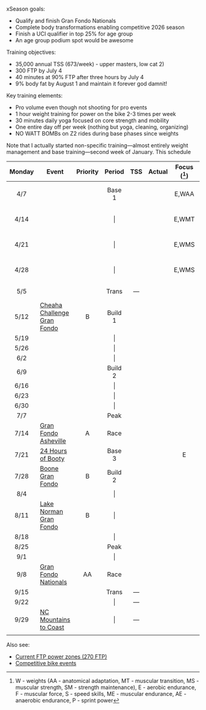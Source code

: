 xSeason goals:

- Qualify and finish Gran Fondo Nationals
- Complete body transformations enabling competitive 2026 season
- Finish a UCI qualifier in top 25% for age group
- An age group podium spot would be awesome

Training objectives:

- 35,000 annual TSS (673/week) - upper masters, low cat 2)
- 300 FTP by July 4
- 40 minutes at 90% FTP after three hours by July 4
- 9% body fat by August 1 and maintain it forever god damnit!

Key training elements:

- Pro volume even though not shooting for pro events
- 1 hour weight training for power on the bike 2-3 times per week
- 30 minutes daily yoga focused on core strength and mobility
- One entire day off per week (nothing but yoga, cleaning, organizing)
- NO WATT BOMBs on Z2 rides during base phases since weights

Note that I actually started non-specific training—almost entirely weight management and base training—second week of January. This schedule

| Monday | Event                                                                                 | Priority | Period  | TSS | Actual | Focus ([^1]) | Notes                               |
| :----: | ------------------------------------------------------------------------------------- | :------: | :-----: | :-: | :----: | :----------: | ----------------------------------- |
|  4/7   |                                                                                       |          | Base 1  |     |        |    E,WAA     | 1.5-3h@Z2 + 3xweights               |
|  4/14  |                                                                                       |          |   \|    |     |        |    E,WMT     | 1.5-3h@Z2 + 3xweights               |
|  4/21  |                                                                                       |          |   \|    |     |        |    E,WMS     | 1.5-3h@Z2 + 3xweights               |
|  4/28  |                                                                                       |          |   \|    |     |        |    E,WMS     | 1.5-3h@Z2 + 3xweights               |
|  5/5   |                                                                                       |          |  Trans  |  —  |        |              | Gordon Graduation                   |
|  5/12  | [Cheaha Challenge Gran Fondo](https://www.cheahachallenge.com/)                       |    B     | Build 1 |     |        |              | Sanctioned, logistics training, fun |
|  5/19  |                                                                                       |          |   \|    |     |        |              |                                     |
|  5/26  |                                                                                       |          |   \|    |     |        |              |                                     |
|  6/2   |                                                                                       |          |   \|    |     |        |              |                                     |
|  6/9   |                                                                                       |          | Build 2 |     |        |              |                                     |
|  6/16  |                                                                                       |          |   \|    |     |        |              |                                     |
|  6/23  |                                                                                       |          |   \|    |     |        |              |                                     |
|  6/30  |                                                                                       |          |   \|    |     |        |              |                                     |
|  7/7   |                                                                                       |          |  Peak   |     |        |              |                                     |
|  7/14  | [Gran Fondo Asheville](https://www.granfondonationalseries.com/gran-fondo-asheville/) |    A     |  Race   |     |        |              | Sanctioned                          |
|  7/21  | [24 Hours of Booty](https://24foundation.org/24-hours-of-booty/)                      |          | Base 3  |     |        |      E       | too late to cancel                  |
|  7/28  | [Boone Gran Fondo](https://www.granfondonationalseries.com/gran-fondo-boone/)         |    B     | Build 2 |     |        |              | Sanctioned                          |
|  8/4   |                                                                                       |          |   \|    |     |        |              |                                     |
|  8/11  | [Lake Norman Gran Fondo](https://lakenormanfondo.com/)                                |    B     |   \|    |     |        |              | local                               |
|  8/18  |                                                                                       |          |   \|    |     |        |              |                                     |
|  8/25  |                                                                                       |          |  Peak   |     |        |              |                                     |
|  9/1   |                                                                                       |          |   \|    |     |        |              |                                     |
|  9/8   | [Gran Fondo Nationals](https://www.granfondonationalseries.com/gran-fondo-maryland/)  |    AA    |  Race   |     |        |              | Sanctioned                          |
|  9/15  |                                                                                       |          |  Trans  |  —  |        |              |                                     |
|  9/22  |                                                                                       |          |   \|    |  —  |        |              |                                     |
|  9/29  | [NC Mountains to Coast](https://ncsports.org/event/cyclenc_mountainstocoast_ride/)    |          |   \|    |  —  |        |              | paid, camping, week-long            |
|        |                                                                                       |          |         |     |        |              |                                     |

[^1]: W - weights (AA - anatomical adaptation, MT - muscular transition, MS - muscular strength, SM - strength maintenance), E - aerobic endurance, F - muscular force, S - speed skills, ME - muscular endurance, AE - anaerobic endurance, P - sprint power

Also see:

- [Current FTP power zones (270 FTP)](Current%20FTP%20power%20zones%20(270%20FTP).md)
- [Competitive bike events](Competitive%20bike%20events.md)